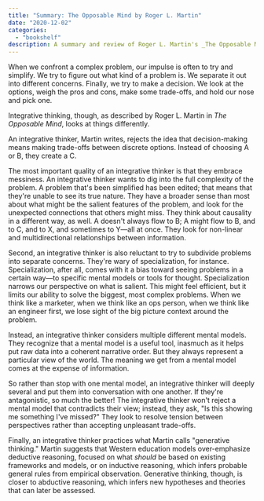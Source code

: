 ```yaml
---
title: "Summary: The Opposable Mind by Roger L. Martin"
date: "2020-12-02"
categories:
  - "bookshelf"
description: A summary and review of Roger L. Martin's _The Opposable Mind_.
---
```


When we confront a complex problem, our impulse is often to try and simplify. We try to figure out what kind of a problem is. We separate it out into different concerns. Finally, we try to make a decision. We look at the options, weigh the pros and cons, make some trade-offs, and hold our nose and pick one.

Integrative thinking, though, as described by Roger L. Martin in _The Opposable Mind_, looks at things differently.

An integrative thinker, Martin writes, rejects the idea that decision-making means making trade-offs between discrete options. Instead of choosing A or B, they create a C.

The most important quality of an integrative thinker is that they embrace messiness. An integrative thinker wants to dig into the full complexity of the problem. A problem that's been simplified has been edited; that means that they're unable to see its true nature. They have a broader sense than most about what might be the salient features of the problem, and look for the unexpected connections that others might miss. They think about causality in a different way, as well. A doesn't always flow to B; A might flow to B, and to C, and to X, and sometimes to Y—all at once. They look for non-linear and multidirectional relationships between information.

Second, an integrative thinker is also reluctant to try to subdivide problems into separate concerns. They're wary of specialization, for instance. Specialization, after all, comes with it a bias toward seeing problems in a certain way—to specific mental models or tools for thought. Specialization narrows our perspective on what is salient. This might feel efficient, but it limits our ability to solve the biggest, most complex problems. When we think like a marketer, when we think like an ops person, when we think like an engineer first, we lose sight of the big picture context around the problem.

Instead, an integrative thinker considers multiple different mental models. They recognize that a mental model is a useful tool, inasmuch as it helps put raw data into a coherent narrative order. But they always represent a particular view of the world. The meaning we get from a mental model comes at the expense of information.

So rather than stop with one mental model, an integrative thinker will deeply several and put them into conversation with one another. If they're antagonistic, so much the better! The integrative thinker won't reject a mental model that contradicts their view; instead, they ask, "Is this showing me something I've missed?" They look to resolve tension between perspectives rather than accepting unpleasant trade-offs.

Finally, an integrative thinker practices what Martin calls "generative thinking." Martin suggests that Western education models over-emphasize deductive reasoning, focused on what _should_ be based on existing frameworks and models, or on inductive reasoning, which infers probable general rules from empirical observation. Generative thinking, though, is closer to abductive reasoning, which infers new hypotheses and theories that can later be assessed.
